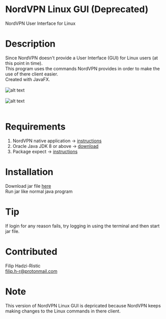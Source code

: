 # NordVPN Linux GUI (Deprecated)
NordVPN User Interface for Linux
# Description
Since NordVPN doesn't provide a User Interface (GUI) for Linux users (at this point in time).<br>
This program uses the commands NordVPN provides in order to make the use of there client easier.<br>
Created with JavaFX.<br><br>
![alt text](https://raw.githubusercontent.com/filiph-r/NordVPN-Linux-GUI/master/img/first.png)<br><br>
![alt text](https://raw.githubusercontent.com/filiph-r/NordVPN-Linux-GUI/master/img/sec.png)<br><br>
# Requirements
1. NordVPN native application -> [instructions](https://support.nordvpn.com/Connectivity/Linux/1182453582/Installing-and-using-NordVPN-on-Linux.htm)<br>
2. Oracle Java JDK 8 or above -> [download](https://www.oracle.com/technetwork/java/javase/downloads/index.html)<br>
3. Package expect -> [instructions](https://www.howtoinstall.co/en/ubuntu/trusty/expect)<br> 
# Installation
Download jar file [here](https://github.com/filiph-r/NordVPN-Linux-GUI/raw/master/executable/NordVPN-gui.jar)<br>
Run jar like normal java program<br>
# Tip
If login for any reason fails, try logging in using the terminal and then start jar file.
# Contributed
Filip Hadzi-Ristic<br>
filip.h-r@protonmail.com<br>
# Note
This version of NordVPN Linux GUI is depricated because NordVPN keeps making changes to the Linux commands in there client.
